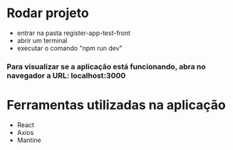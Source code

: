 # Rodar projeto

* entrar na pasta register-app-test-front
* abrir um terminal
* executar o comando "npm run dev"

### Para visualizar se a aplicação está funcionando, abra no navegador a URL: localhost:3000

# Ferramentas utilizadas na aplicação

* React
* Axios
* Mantine